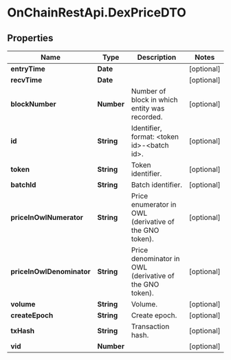 # OnChainRestApi.DexPriceDTO

## Properties

Name | Type | Description | Notes
------------ | ------------- | ------------- | -------------
**entryTime** | **Date** |  | [optional] 
**recvTime** | **Date** |  | [optional] 
**blockNumber** | **Number** | Number of block in which entity was recorded. | [optional] 
**id** | **String** | Identifier, format: &lt;token id&gt;-&lt;batch id&gt;. | [optional] 
**token** | **String** | Token identifier. | [optional] 
**batchId** | **String** | Batch identifier. | [optional] 
**priceInOwlNumerator** | **String** | Price enumerator in OWL (derivative of the GNO token). | [optional] 
**priceInOwlDenominator** | **String** | Price denominator in OWL (derivative of the GNO token). | [optional] 
**volume** | **String** | Volume. | [optional] 
**createEpoch** | **String** | Create epoch. | [optional] 
**txHash** | **String** | Transaction hash. | [optional] 
**vid** | **Number** |  | [optional] 


